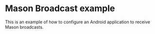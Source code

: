 # Mason Broadcast example

This is an example of how to configure an Android application to receive Mason broadcasts.